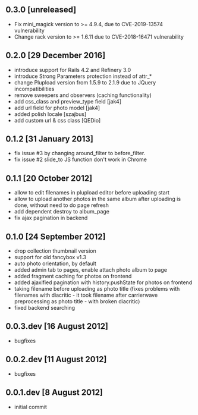 ## 0.3.0 [unreleased]
* Fix mini_magick version to >= 4.9.4, due to CVE-2019-13574 vulnerability
* Change rack version to >= 1.6.11 due to CVE-2018-16471 vulnerability


## 0.2.0 [29 December 2016]
* introduce support for Rails 4.2 and Refinery 3.0
* introduce Strong Parameters protection instead of attr_*
* change Plupload version from 1.5.9 to 2.1.9 due to JQuery incompatibilities
* remove sweepers and observers (caching functionality)
* add css_class and preview_type field [jak4]
* add url field for photo model [jak4]
* added polish locale [szajbus]
* add custom url & css class [QEDio]


## 0.1.2 [31 January 2013]
* fix issue #3 by changing around_filter to before_filter. 
* fix issue #2 slide_to JS function don't work in Chrome

## 0.1.1 [20 October 2012]
* allow to edit filenames in plupload editor before uploading start
* allow to upload another photos in the same album after uploading is done, without need to do page refresh
* add dependent destroy to album_page
* fix ajax pagination in backend

## 0.1.0 [24 September 2012]
* drop collection thumbnail version
* support for old fancybox v1.3
* auto photo orientation, by default
* added admin tab to pages, enable attach photo album to page
* added fragment caching for photos on frontend
* added ajaxified pagination with history.pushState for photos on frontend
* taking filename before uploading as photo title (fixes problems with filenames with diacritic - it took filename after carrierwave preprocessing as photo title - with broken diacritic)
* fixed backend searching

## 0.0.3.dev [16 August 2012]
* bugfixes 

## 0.0.2.dev [11 August 2012]
* bugfixes 

## 0.0.1.dev [8 August 2012]
* initial commit
